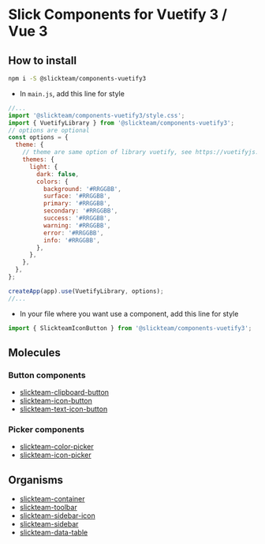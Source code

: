 # Slick Components for Vuetify 3 / Vue 3

## How to install

```bash
npm i -S @slickteam/components-vuetify3
```

- In `main.js`, add this line for style

```js
//...
import '@slickteam/components-vuetify3/style.css';
import { VuetifyLibrary } from '@slickteam/components-vuetify3';
// options are optional
const options = {
  theme: {
    // theme are same option of library vuetify, see https://vuetifyjs.com/en/features/theme/#javascript for more informations
    themes: {
      light: {
        dark: false,
        colors: {
          background: '#RRGGBB',
          surface: '#RRGGBB',
          primary: '#RRGGBB',
          secondary: '#RRGGBB',
          success: '#RRGGBB',
          warning: '#RRGGBB',
          error: '#RRGGBB',
          info: '#RRGGBB',
        },
      },
    },
  },
};

createApp(app).use(VuetifyLibrary, options);
//...
```

- In your file where you want use a component, add this line for style

```js
import { SlickteamIconButton } from '@slickteam/components-vuetify3';
```

## Molecules

### Button components

- [slickteam-clipboard-button](./docs/molecules/button/SlickteamClipboardButton.md)
- [slickteam-icon-button](./docs/molecules/button/SlickteamIconButton.md)
- [slickteam-text-icon-button](./docs/molecules/button/SlickteamTextIconButton.md)

### Picker components

- [slickteam-color-picker](./docs/molecules/picker/SlickteamColorPicker.md)
- [slickteam-icon-picker](./docs/molecules/picker/SlickteamIconPicker.md)

## Organisms

- [slickteam-container](./docs/molecules/picker/SlickteamContainer.md)
- [slickteam-toolbar](./docs/molecules/picker/SlickteamToolbar.md)
- [slickteam-sidebar-icon](./docs/molecules/picker/SlickteamSidebarIcon.md)
- [slickteam-sidebar](./docs/molecules/picker/SlickteamSidebar.md)
- [slickteam-data-table](./docs/molecules/picker/SlickteamDataTable.md)
